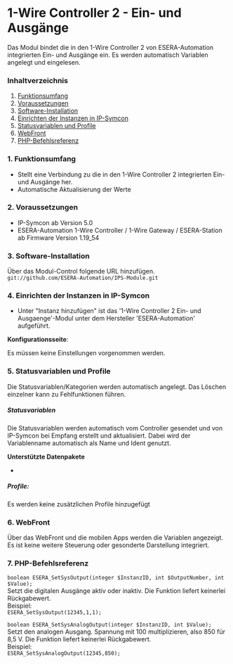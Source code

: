 # 1-Wire Controller 2 - Ein- und Ausgänge
Das Modul bindet die in den 1-Wire Controller 2 von ESERA-Automation integrierten Ein- und Ausgänge ein. Es werden automatisch Variablen angelegt und eingelesen.

### Inhaltverzeichnis

1. [Funktionsumfang](#1-funktionsumfang)
2. [Voraussetzungen](#2-voraussetzungen)
3. [Software-Installation](#3-software-installation)
4. [Einrichten der Instanzen in IP-Symcon](#4-einrichten-der-instanzen-in-ip-symcon)
5. [Statusvariablen und Profile](#5-statusvariablen-und-profile)
6. [WebFront](#6-webfront)
7. [PHP-Befehlsreferenz](#7-php-befehlsreferenz)

### 1. Funktionsumfang

* Stellt eine Verbindung zu die in den  1-Wire Controller 2 integrierten Ein- und Ausgänge her.
* Automatische Aktualisierung der Werte

### 2. Voraussetzungen

- IP-Symcon ab Version 5.0
- ESERA-Automation 1-Wire Controller / 1-Wire Gateway / ESERA-Station ab Firmware Version 1.19_54

### 3. Software-Installation

Über das Modul-Control folgende URL hinzufügen.  
`git://github.com/ESERA-Automation/IPS-Module.git`  

### 4. Einrichten der Instanzen in IP-Symcon

- Unter "Instanz hinzufügen" ist das '1-Wire Controller 2 Ein- und Ausgaenge'-Modul unter dem Hersteller 'ESERA-Automation' aufgeführt.  

__Konfigurationsseite__:

Es müssen keine Einstellungen vorgenommen werden.

### 5. Statusvariablen und Profile

Die Statusvariablen/Kategorien werden automatisch angelegt. Das Löschen einzelner kann zu Fehlfunktionen führen.

##### Statusvariablen

Die Statusvariablen werden automatisch vom Controller gesendet und von IP-Symcon bei Empfang erstellt und aktualisiert.
Dabei wird der Variablenname automatisch als Name und Ident genutzt.

__Unterstützte Datenpakete__

-

##### Profile:

Es werden keine zusätzlichen Profile hinzugefügt

### 6. WebFront

Über das WebFront und die mobilen Apps werden die Variablen angezeigt. Es ist keine weitere Steuerung oder gesonderte Darstellung integriert.

### 7. PHP-Befehlsreferenz
`boolean ESERA_SetSysOutput(integer $InstanzID, int $OutputNumber, int $Value);`  
Setzt die digitalen Ausgänge aktiv oder inaktiv.
Die Funktion liefert keinerlei Rückgabewert.  
Beispiel:  
`ESERA_SetSysOutput(12345,1,1);`  

`boolean ESERA_SetSysAnalogOutput(integer $InstanzID, int $Value);`  
Setzt den analogen Ausgang. Spannung mit 100 multiplizieren, also 850 für 8,5 V.
Die Funktion liefert keinerlei Rückgabewert.  
Beispiel:  
`ESERA_SetSysAnalogOutput(12345,850);`  
